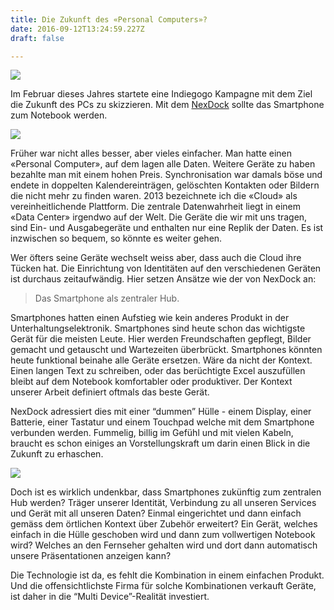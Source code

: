 ```yaml
---
title: Die Zukunft des «Personal Computers»?
date: 2016-09-12T13:24:59.227Z
draft: false

---
```


![](https://cdn-images-1.medium.com/max/2560/1*kfistNGUbZSmaOBCykOOuQ.jpeg)

Im Februar dieses Jahres startete eine Indiegogo Kampagne mit dem Ziel die Zukunft des PCs zu skizzieren. Mit dem [NexDock](https://www.indiegogo.com/projects/nexdock-the-world-s-most-affordable-laptop-tablet-smartphone#/) sollte das Smartphone zum Notebook werden.

![](https://cdn-images-1.medium.com/max/600/1*xuuAMtzoUi707XR900G9xg.jpeg)

Früher war nicht alles besser, aber vieles einfacher. Man hatte einen «Personal Computer», auf dem lagen alle Daten. Weitere Geräte zu haben bezahlte man mit einem hohen Preis. Synchronisation war damals böse und endete in doppelten Kalendereinträgen, gelöschten Kontakten oder Bildern die nicht mehr zu finden waren. 2013 bezeichnete ich die «Cloud» als vereinheitlichende Plattform. Die zentrale Datenwahrheit liegt in einem «Data Center» irgendwo auf der Welt. Die Geräte die wir mit uns tragen, sind Ein- und Ausgabegeräte und enthalten nur eine Replik der Daten. Es ist inzwischen so bequem, so könnte es weiter gehen.

Wer öfters seine Geräte wechselt weiss aber, dass auch die Cloud ihre Tücken hat. Die Einrichtung von Identitäten auf den verschiedenen Geräten ist durchaus zeitaufwändig. Hier setzen Ansätze wie der von NexDock an:

> Das Smartphone als zentraler Hub.

Smartphones hatten einen Aufstieg wie kein anderes Produkt in der Unterhaltungselektronik. Smartphones sind heute schon das wichtigste Gerät für die meisten Leute. Hier werden Freundschaften gepflegt, Bilder gemacht und getauscht und Wartezeiten überbrückt. Smartphones könnten heute funktional beinahe alle Geräte ersetzen. Wäre da nicht der Kontext. Einen langen Text zu schreiben, oder das berüchtigte Excel auszufüllen bleibt auf dem Notebook komfortabler oder produktiver. Der Kontext unserer Arbeit definiert oftmals das beste Gerät.

NexDock adressiert dies mit einer “dummen” Hülle - einem Display, einer Batterie, einer Tastatur und einem Touchpad welche mit dem Smartphone verbunden werden. Fummelig, billig im Gefühl und mit vielen Kabeln, braucht es schon einiges an Vorstellungskraft um darin einen Blick in die Zukunft zu erhaschen.

![](https://cdn-images-1.medium.com/max/1200/1*B4I8jTS-074V-Etw3Q9OqA.png)

Doch ist es wirklich undenkbar, dass Smartphones zukünftig zum zentralen Hub werden? Träger unserer Identität, Verbindung zu all unseren Services und Gerät mit all unseren Daten? Einmal eingerichtet und dann einfach gemäss dem örtlichen Kontext über Zubehör erweitert? Ein Gerät, welches einfach in die Hülle geschoben wird und dann zum vollwertigen Notebook wird? Welches an den Fernseher gehalten wird und dort dann automatisch unsere Präsentationen anzeigen kann?

Die Technologie ist da, es fehlt die Kombination in einem einfachen Produkt. Und die offensichtlichste Firma für solche Kombinationen verkauft Geräte, ist daher in die “Multi Device”-Realität investiert.